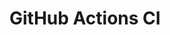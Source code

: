 # GitHub Actions CI
































































































































































































































































































































































































































































































































































































































































































































































































































































































































































































































































































































































































































































































































































































































































































































































































































































































































































































































































































































































































































































































































































































































































































































































































































































































































































































































































































































































































































































































































































































































































































































































































































































































































































































